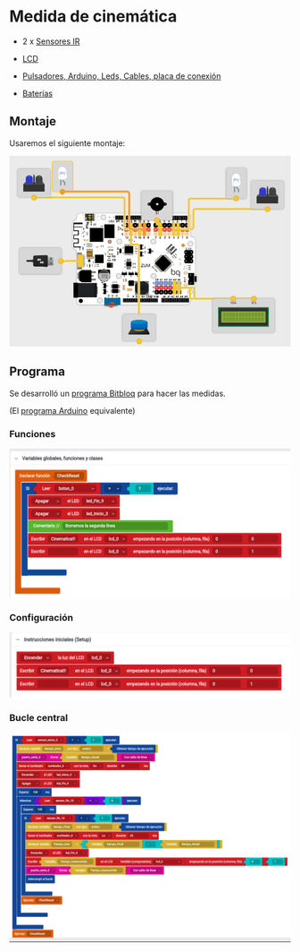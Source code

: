 # Medida de cinemática

* 2 x [Sensores IR](http://www.electan.com/modulo-seguidor-linea-canales-tcrt5000-p-6507.html)
*  [LCD](http://www.electan.com/modulo-lcd-serie-conectar-listo-16x2-iluminacion-rgb-p-3043.html)
* [Pulsadores, Arduino,  Leds, Cables, placa de conexión](http://www.electan.com/arduino-uno-pack-con-kit-basico-arduino-p-3056.html)

* [Baterías](http://www.electan.com/power-bank-2600-mah-p-6508.html)

## Montaje

Usaremos el siguiente montaje:

![hardware](./imagenes/Fisica-Hardware.png)

## Programa

Se desarrolló un [programa Bitbloq](./Fisica.json) para hacer las medidas.

(El [programa Arduino](./Fisica.ino) equivalente)



### Funciones
![variables](./imagenes/Fisica-Funciones.png)

### Configuración

![setup](./imagenes/Fisica-Setup.png)

### Bucle central

![loop](./imagenes/Fisica-Loop.png)
